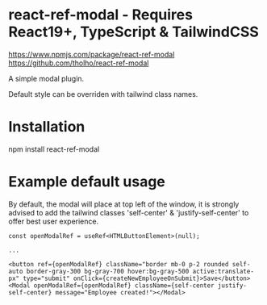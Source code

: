 # react-ref-modal - Requires React19+, TypeScript & TailwindCSS

https://www.npmjs.com/package/react-ref-modal
https://github.com/tholho/react-ref-modal

A simple modal plugin.

Default style can be overriden with tailwind class names.

# Installation

npm install react-ref-modal

# Example default usage

By default, the modal will place at top left of the window, it is strongly advised to add the tailwind classes 'self-center' & 'justify-self-center' to offer best user experience.

```
const openModalRef = useRef<HTMLButtonElement>(null);

...

<button ref={openModalRef} className="border mb-0 p-2 rounded self-auto border-gray-300 bg-gray-700 hover:bg-gray-500 active:translate-px" type="submit" onClick={createNewEmployeeOnSubmit}>Save</button>
<Modal openModalRef={openModalRef} className={self-center justify-self-center} message="Employee created!"></Modal>

```
